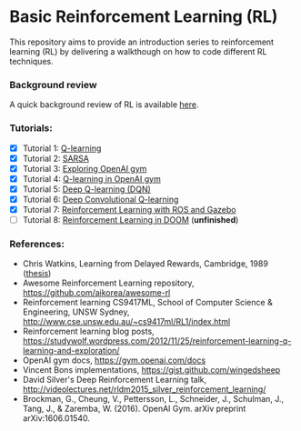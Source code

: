 Basic Reinforcement Learning (RL)
============================

This repository aims to provide an introduction series to reinforcement learning (RL) by delivering a walkthough on how to code different RL techniques.

### Background review
A quick background review of RL is available [here](BACKGROUND.md).

### Tutorials:
- [x] Tutorial 1: [Q-learning](tutorial1/README.md)
- [x] Tutorial 2: [SARSA](tutorial2/README.md)
- [x] Tutorial 3: [Exploring OpenAI gym](tutorial3/README.md)
- [x] Tutorial 4: [Q-learning in OpenAI gym](tutorial4/README.md)
- [x] Tutorial 5: [Deep Q-learning (DQN)](tutorial5/README.md)
- [x] Tutorial 6: [Deep Convolutional Q-learning](tutorial6/README.md)
- [x] Tutorial 7: [Reinforcement Learning with ROS and Gazebo](tutorial7/README.md)
- [ ] Tutorial 8: [Reinforcement Learning in DOOM](tutorial8/README.md) (**unfinished**)

### References:
- Chris Watkins, Learning from Delayed Rewards, Cambridge, 1989 ([thesis](http://www.cs.rhul.ac.uk/home/chrisw/new_thesis.pdf))
- Awesome Reinforcement Learning repository, https://github.com/aikorea/awesome-rl
- Reinforcement learning CS9417ML, School of Computer Science & Engineering, UNSW Sydney, http://www.cse.unsw.edu.au/~cs9417ml/RL1/index.html
- Reinforcement learning blog posts, https://studywolf.wordpress.com/2012/11/25/reinforcement-learning-q-learning-and-exploration/
- OpenAI gym docs, https://gym.openai.com/docs
- Vincent Bons implementations, https://gist.github.com/wingedsheep
- David Silver's Deep Reinforcement Learning talk, http://videolectures.net/rldm2015_silver_reinforcement_learning/
- Brockman, G., Cheung, V., Pettersson, L., Schneider, J., Schulman, J., Tang, J., & Zaremba, W. (2016). OpenAI Gym. arXiv preprint arXiv:1606.01540.
